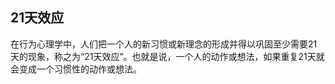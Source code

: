## 21天效应

在行为心理学中，人们把一个人的新习惯或新理念的形成并得以巩固至少需要21天的现象，称之为“21天效应”。也就是说，一个人的动作或想法，如果重复21天就会变成一个习惯性的动作或想法。
